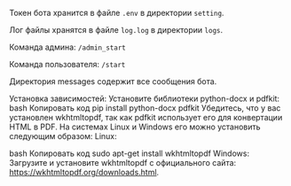 Токен бота хранится в файле `.env` в директории `setting`.

Лог файлы хранятся в файле `log.log` в директории `logs`.

Команда админа: `/admin_start`

Команда пользователя: `/start`

Директория messages содержит все сообщения бота.

Установка зависимостей:
Установите библиотеки python-docx и pdfkit:
bash
Копировать код
pip install python-docx pdfkit
Убедитесь, что у вас установлен wkhtmltopdf, так как pdfkit использует его для конвертации HTML в PDF. На системах Linux и Windows его можно установить следующим образом:
Linux:

bash
Копировать код
sudo apt-get install wkhtmltopdf
Windows: Загрузите и установите wkhtmltopdf с официального сайта: https://wkhtmltopdf.org/downloads.html.
